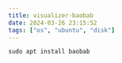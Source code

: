 ```yaml
---
title: visualizer-baobab
date: 2024-03-26 23:15:52
tags: ["os", "ubuntu", "disk"]
---
```

```
sudo apt install baobab
```

